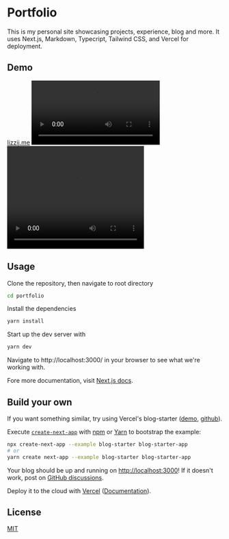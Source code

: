 # Portfolio

This is my personal site showcasing projects, experience, blog and more. It uses Next.js, Markdown, Typecript, Tailwind CSS, and Vercel for deployment.

## Demo

[lizzij.me](https://lizzij.me/)
![](./assets/lighthouse.mov)
<video width="320" height="240" controls>
  <source src="./assets/lighthouse.mov" type="video/mov">
</video>


## Usage

Clone the repository, then navigate to root directory

```bash
cd portfolio
```

Install the dependencies

```bash
yarn install
```

Start up the dev server with

```bash
yarn dev
```

Navigate to http://localhost:3000/ in your browser to see what we're working with.

Fore more documentation, visit [Next.js docs](https://nextjs.org/docs/getting-started).

## Build your own

If you want something similar, try using Vercel's blog-starter ([demo](https://next-blog-starter.now.sh/), [github](https://github.com/vercel/next.js/tree/canary/examples/blog-starter)).

Execute [`create-next-app`](https://github.com/vercel/next.js/tree/canary/packages/create-next-app) with [npm](https://docs.npmjs.com/cli/init) or [Yarn](https://yarnpkg.com/lang/en/docs/cli/create/) to bootstrap the example:

```bash
npx create-next-app --example blog-starter blog-starter-app
# or
yarn create next-app --example blog-starter blog-starter-app
```

Your blog should be up and running on [http://localhost:3000](http://localhost:3000)! If it doesn't work, post on [GitHub discussions](https://github.com/vercel/next.js/discussions).

Deploy it to the cloud with [Vercel](https://vercel.com/import?filter=next.js&utm_source=github&utm_medium=readme&utm_campaign=next-example) ([Documentation](https://nextjs.org/docs/deployment)).

## License

[MIT](https://choosealicense.com/licenses/mit/)
